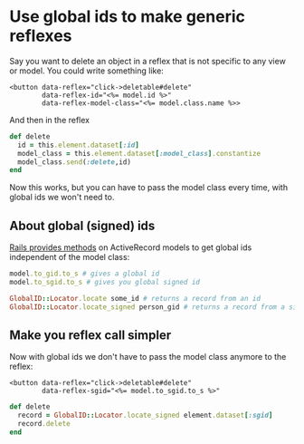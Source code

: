# Use global ids to make generic reflexes

Say you want to delete an object in a reflex that is not specific to any view or model. You could write something like:

```erb
<button data-reflex="click->deletable#delete" 
        data-reflex-id="<%= model.id %>"
        data-reflex-model-class="<%= model.class.name %>> 
```

And then in the reflex

```ruby
def delete
  id = this.element.dataset[:id]
  model_class = this.element.dataset[:model_class].constantize
  model_class.send(:delete,id)
end
```

Now this works, but you can have to pass the model class every time, with global ids we won't need to.

## About global (signed) ids

[Rails provides methods](https://github.com/rails/globalid) on ActiveRecord models to get global ids independent of the model class:

```ruby
model.to_gid.to_s # gives a global id
model.to_sgid.to_s # gives you global signed id

GlobalID::Locator.locate some_id # returns a record from an id
GlobalID::Locator.locate_signed person_gid # returns a record from a signed id.
```

## Make you reflex call simpler

Now with global ids we don't have to pass the model class anymore to the reflex:

```erb
<button data-reflex="click->deletable#delete" 
        data-reflex-sgid="<%= model.to_sgid.to_s %>"
```

```ruby
def delete
  record = GlobalID::Locator.locate_signed element.dataset[:sgid]
  record.delete
end
```

